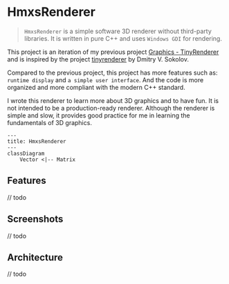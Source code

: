 # HmxsRenderer

> `HmxsRenderer` is a simple software 3D renderer without third-party libraries. It is written in pure C++ and uses `Windows GDI` for rendering.

This project is an iteration of my previous project [Graphics - TinyRenderer](https://github.com/hmxsqaq/Graphics-TinyRenderer) and is inspired by the project [tinyrenderer](https://github.com/ssloy/tinyrenderer/wiki) by Dmitry V. Sokolov.

Compared to the previous project, this project has more features such as: `runtime display` and `a simple user interface`. And the code is more organized and more compliant with the modern C++ standard.

I wrote this renderer to learn more about 3D graphics and to have fun. It is not intended to be a production-ready renderer. Although the renderer is simple and slow, it provides good practice for me in learning the fundamentals of 3D graphics.

```mermaid
---
title: HmxsRenderer
---
classDiagram
    Vector <|-- Matrix
```

## Features

// todo

## Screenshots

// todo

## Architecture

// todo